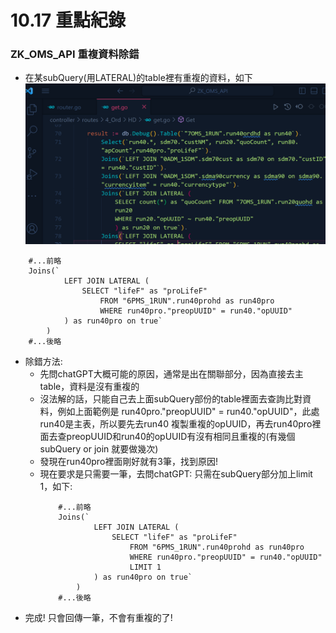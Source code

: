 # 10.17 重點紀錄

### ZK_OMS_API 重複資料除錯
- 在某subQuery(用LATERAL)的table裡有重複的資料，如下
        ![4_ord_hd_get](../assets/image/4_ord_hd_get.png)
```Golang
    #...前略
    Joins(`
            LEFT JOIN LATERAL (
                SELECT "lifeF" as "proLifeF" 
                    FROM "6PMS_1RUN".run40prohd as run40pro
                    WHERE run40pro."preopUUID" = run40."opUUID"
            ) as run40pro on true`
        )
    #...後略
```
- 除錯方法:
    - 先問chatGPT大概可能的原因，通常是出在關聯部分，因為直接去主table，資料是沒有重複的
    - 沒法解的話，只能自己去上面subQuery部份的table裡面去查詢比對資料，例如上面範例是 run40pro."preopUUID" = run40."opUUID"，此處run40是主表，所以要先去run40 複製重複的opUUID，再去run40pro裡面去查preopUUID和run40的opUUID有沒有相同且重複的(有幾個subQuery or join 就要做幾次)
    - 發現在run40pro裡面剛好就有3筆，找到原因!
    - 現在要求是只需要一筆，去問chatGPT: 只需在subQuery部分加上limit 1，如下:
        ```Golang
            #...前略
            Joins(`
                    LEFT JOIN LATERAL (
                        SELECT "lifeF" as "proLifeF" 
                            FROM "6PMS_1RUN".run40prohd as run40pro
                            WHERE run40pro."preopUUID" = run40."opUUID"
                            LIMIT 1
                    ) as run40pro on true`
                )
            #...後略
        ```
- 完成! 只會回傳一筆，不會有重複的了!
